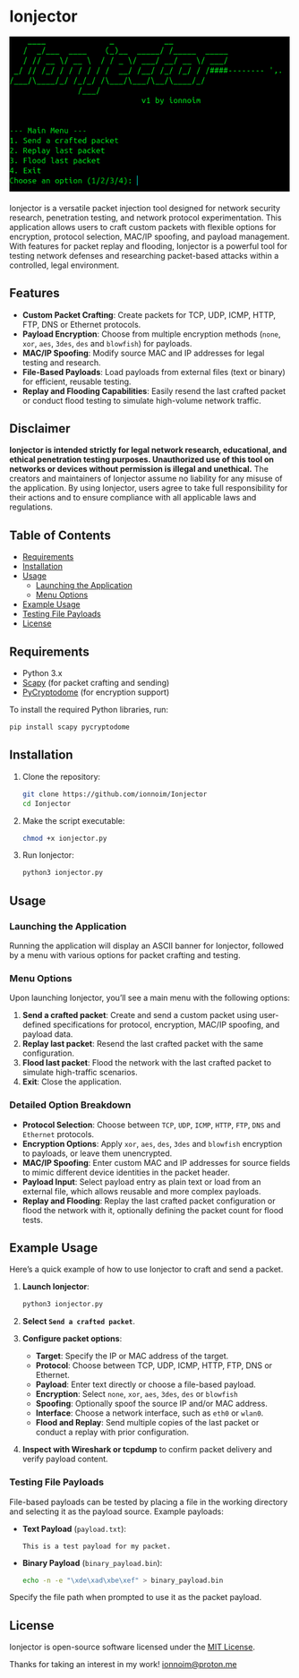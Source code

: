 # Ionjector

![screenshot](ionjector.png)

Ionjector is a versatile packet injection tool designed for network security research, penetration testing, and network protocol experimentation. This application allows users to craft custom packets with flexible options for encryption, protocol selection, MAC/IP spoofing, and payload management. With features for packet replay and flooding, Ionjector is a powerful tool for testing network defenses and researching packet-based attacks within a controlled, legal environment.

## Features

- **Custom Packet Crafting**: Create packets for TCP, UDP, ICMP, HTTP, FTP, DNS or Ethernet protocols.
- **Payload Encryption**: Choose from multiple encryption methods (`none`, `xor`, `aes`, `3des`, `des` and `blowfish`) for payloads.
- **MAC/IP Spoofing**: Modify source MAC and IP addresses for legal testing and research.
- **File-Based Payloads**: Load payloads from external files (text or binary) for efficient, reusable testing.
- **Replay and Flooding Capabilities**: Easily resend the last crafted packet or conduct flood testing to simulate high-volume network traffic.

## Disclaimer

**Ionjector is intended strictly for legal network research, educational, and ethical penetration testing purposes. Unauthorized use of this tool on networks or devices without permission is illegal and unethical.** The creators and maintainers of Ionjector assume no liability for any misuse of the application. By using Ionjector, users agree to take full responsibility for their actions and to ensure compliance with all applicable laws and regulations.

## Table of Contents

- [Requirements](#requirements)
- [Installation](#installation)
- [Usage](#usage)
  - [Launching the Application](#launching-the-application)
  - [Menu Options](#menu-options)
- [Example Usage](#example-usage)
- [Testing File Payloads](#testing-file-payloads)
- [License](#license)

## Requirements

- Python 3.x
- [Scapy](https://scapy.net/) (for packet crafting and sending)
- [PyCryptodome](https://pycryptodome.readthedocs.io/) (for encryption support)

To install the required Python libraries, run:

```bash
pip install scapy pycryptodome
```

## Installation

1. Clone the repository:
   ```bash
   git clone https://github.com/ionnoim/Ionjector
   cd Ionjector
   ```

2. Make the script executable:
   ```bash
   chmod +x ionjector.py
   ```

3. Run Ionjector:
   ```bash
   python3 ionjector.py
   ```

## Usage

### Launching the Application

Running the application will display an ASCII banner for Ionjector, followed by a menu with various options for packet crafting and testing.

### Menu Options

Upon launching Ionjector, you’ll see a main menu with the following options:

1. **Send a crafted packet**: Create and send a custom packet using user-defined specifications for protocol, encryption, MAC/IP spoofing, and payload data.
2. **Replay last packet**: Resend the last crafted packet with the same configuration.
3. **Flood last packet**: Flood the network with the last crafted packet to simulate high-traffic scenarios.
4. **Exit**: Close the application.

### Detailed Option Breakdown

- **Protocol Selection**: Choose between `TCP`, `UDP`, `ICMP`, `HTTP`, `FTP`, `DNS` and `Ethernet` protocols.
- **Encryption Options**: Apply `xor`, `aes`, `des`, `3des` and `blowfish` encryption to payloads, or leave them unencrypted.
- **MAC/IP Spoofing**: Enter custom MAC and IP addresses for source fields to mimic different device identities in the packet header.
- **Payload Input**: Select payload entry as plain text or load from an external file, which allows reusable and more complex payloads.
- **Replay and Flooding**: Replay the last crafted packet configuration or flood the network with it, optionally defining the packet count for flood tests.

## Example Usage

Here’s a quick example of how to use Ionjector to craft and send a packet.

1. **Launch Ionjector**:
   ```bash
   python3 ionjector.py
   ```

2. **Select `Send a crafted packet`**.

3. **Configure packet options**:
   - **Target**: Specify the IP or MAC address of the target.
   - **Protocol**: Choose between TCP, UDP, ICMP, HTTP, FTP, DNS or Ethernet.
   - **Payload**: Enter text directly or choose a file-based payload.
   - **Encryption**: Select `none`, `xor`, `aes`, `3des`, `des` or `blowfish`
   - **Spoofing**: Optionally spoof the source IP and/or MAC address.
   - **Interface**: Choose a network interface, such as `eth0` or `wlan0`.
   - **Flood and Replay**: Send multiple copies of the last packet or conduct a replay with prior configuration.

4. **Inspect with Wireshark or tcpdump** to confirm packet delivery and verify payload content.

### Testing File Payloads

File-based payloads can be tested by placing a file in the working directory and selecting it as the payload source. Example payloads:

- **Text Payload** (`payload.txt`):
  ```plaintext
  This is a test payload for my packet.
  ```
- **Binary Payload** (`binary_payload.bin`):
  ```bash
  echo -n -e "\xde\xad\xbe\xef" > binary_payload.bin
  ```

Specify the file path when prompted to use it as the packet payload.

## License

Ionjector is open-source software licensed under the [MIT License](LICENSE).

Thanks for taking an interest in my work! ionnoim@proton.me

